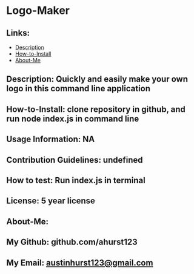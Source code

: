 
# Logo-Maker

## Links:
- [Description](#Description)
- [How-to-Install](#How-to-Install)
- [About-Me](#About-Me)

## Description: Quickly and easily make your own logo in this command line application

## How-to-Install: clone repository in github, and run node index.js in command line
## Usage Information: NA
## Contribution Guidelines: undefined
## How to test: Run index.js in terminal
## License: 5 year license

## About-Me:
## My Github: github.com/ahurst123
## My Email: austinhurst123@gmail.com

